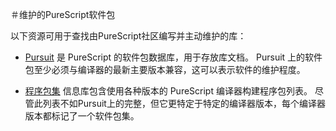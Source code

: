
＃维护的PureScript软件包

以下资源可用于查找由PureScript社区编写并主动维护的库：

- [Pursuit](https://pursuit.purescript.org) 是 PureScript 的软件包数据库，用于存放库文档。 Pursuit 上的软件包至少必须与编译器的最新主要版本兼容，这可以表示软件的维护程度。

- [程序包集](https://github.com/purescript/package-sets) 信息库包含使用各种版本的 PureScript 编译器构建程序包列表。 尽管此列表不如Pursuit上的完整，但它更特定于特定的编译器版本，每个编译器版本都标记了一个软件包集。
